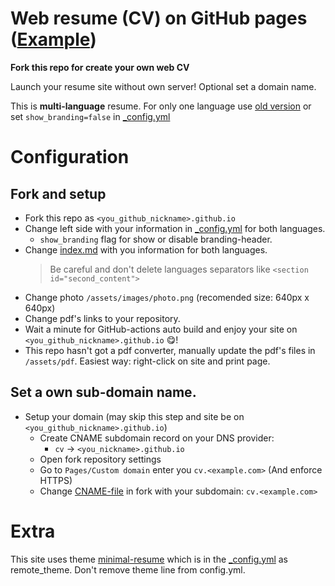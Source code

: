 # Web resume (CV) on GitHub pages  ([Example](https://cv.annndruha.space/))

**Fork this repo for create your own web CV**

Launch your resume site without own server! Optional set a domain name.

This is **multi-language** resume. For only one language use [old version](https://github.com/annndruha/annndruha.github.io/releases/tag/v1.0.0) or set `show_branding=false` in [_config.yml](./_config.yml)

# Configuration

## Fork and setup 
* Fork this repo as `<you_github_nickname>.github.io`
* Change left side with your information in [_config.yml](./_config.yml) for both languages.
  * `show_branding` flag for show or disable branding-header.
* Change [index.md](./index.md) with you information for both languages.
  > Be careful and don't delete languages separators like `<section id="second_content">`
* Change photo `/assets/images/photo.png` (recomended size: 640px x 640px)
* Change pdf's links to your repository.
* Wait a minute for GitHub-actions auto build and enjoy your site on `<you_github_nickname>.github.io` 😋!
* This repo hasn't got a pdf converter, manually update the pdf's files in `/assets/pdf`. Easiest way: right-click on site and print page.

## Set a own sub-domain name.
* Setup your domain (may skip this step and site be on `<you_github_nickname>.github.io`)
  * Create CNAME subdomain record on your DNS provider:
    * `cv` -> `<you_nickname>.github.io`
  * Open fork repository settings
  * Go to `Pages/Custom domain` enter you `cv.<example.com>` (And enforce HTTPS)
  * Change [CNAME-file](https://github.com/annndruha/annndruha.github.io/blob/main/CNAME) in fork with your subdomain: `cv.<example.com>`

# Extra

This site uses theme [minimal-resume](https://github.com/Annndruha/minimal-resume) which is in the [_config.yml](./_config.yml) as remote_theme. Don't remove theme line from config.yml.
